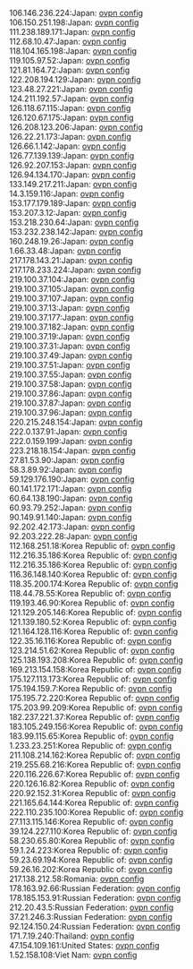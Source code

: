 106.146.236.224:Japan: [ovpn config](vpn/106_146_236_224.ovpn)  
106.150.251.198:Japan: [ovpn config](vpn/106_150_251_198.ovpn)  
111.238.189.171:Japan: [ovpn config](vpn/111_238_189_171.ovpn)  
112.68.10.47:Japan: [ovpn config](vpn/112_68_10_47.ovpn)  
118.104.165.198:Japan: [ovpn config](vpn/118_104_165_198.ovpn)  
119.105.97.52:Japan: [ovpn config](vpn/119_105_97_52.ovpn)  
121.81.164.72:Japan: [ovpn config](vpn/121_81_164_72.ovpn)  
122.208.194.129:Japan: [ovpn config](vpn/122_208_194_129.ovpn)  
123.48.27.221:Japan: [ovpn config](vpn/123_48_27_221.ovpn)  
124.211.192.57:Japan: [ovpn config](vpn/124_211_192_57.ovpn)  
126.118.67.115:Japan: [ovpn config](vpn/126_118_67_115.ovpn)  
126.120.67.175:Japan: [ovpn config](vpn/126_120_67_175.ovpn)  
126.208.123.206:Japan: [ovpn config](vpn/126_208_123_206.ovpn)  
126.22.21.173:Japan: [ovpn config](vpn/126_22_21_173.ovpn)  
126.66.1.142:Japan: [ovpn config](vpn/126_66_1_142.ovpn)  
126.77.139.139:Japan: [ovpn config](vpn/126_77_139_139.ovpn)  
126.92.207.153:Japan: [ovpn config](vpn/126_92_207_153.ovpn)  
126.94.134.170:Japan: [ovpn config](vpn/126_94_134_170.ovpn)  
133.149.217.211:Japan: [ovpn config](vpn/133_149_217_211.ovpn)  
14.3.159.116:Japan: [ovpn config](vpn/14_3_159_116.ovpn)  
153.177.179.189:Japan: [ovpn config](vpn/153_177_179_189.ovpn)  
153.207.3.12:Japan: [ovpn config](vpn/153_207_3_12.ovpn)  
153.218.230.64:Japan: [ovpn config](vpn/153_218_230_64.ovpn)  
153.232.238.142:Japan: [ovpn config](vpn/153_232_238_142.ovpn)  
160.248.19.26:Japan: [ovpn config](vpn/160_248_19_26.ovpn)  
1.66.33.48:Japan: [ovpn config](vpn/1_66_33_48.ovpn)  
217.178.143.21:Japan: [ovpn config](vpn/217_178_143_21.ovpn)  
217.178.233.224:Japan: [ovpn config](vpn/217_178_233_224.ovpn)  
219.100.37.104:Japan: [ovpn config](vpn/219_100_37_104.ovpn)  
219.100.37.105:Japan: [ovpn config](vpn/219_100_37_105.ovpn)  
219.100.37.107:Japan: [ovpn config](vpn/219_100_37_107.ovpn)  
219.100.37.13:Japan: [ovpn config](vpn/219_100_37_13.ovpn)  
219.100.37.177:Japan: [ovpn config](vpn/219_100_37_177.ovpn)  
219.100.37.182:Japan: [ovpn config](vpn/219_100_37_182.ovpn)  
219.100.37.19:Japan: [ovpn config](vpn/219_100_37_19.ovpn)  
219.100.37.31:Japan: [ovpn config](vpn/219_100_37_31.ovpn)  
219.100.37.49:Japan: [ovpn config](vpn/219_100_37_49.ovpn)  
219.100.37.51:Japan: [ovpn config](vpn/219_100_37_51.ovpn)  
219.100.37.55:Japan: [ovpn config](vpn/219_100_37_55.ovpn)  
219.100.37.58:Japan: [ovpn config](vpn/219_100_37_58.ovpn)  
219.100.37.86:Japan: [ovpn config](vpn/219_100_37_86.ovpn)  
219.100.37.87:Japan: [ovpn config](vpn/219_100_37_87.ovpn)  
219.100.37.96:Japan: [ovpn config](vpn/219_100_37_96.ovpn)  
220.215.248.154:Japan: [ovpn config](vpn/220_215_248_154.ovpn)  
222.0.137.91:Japan: [ovpn config](vpn/222_0_137_91.ovpn)  
222.0.159.199:Japan: [ovpn config](vpn/222_0_159_199.ovpn)  
223.218.18.154:Japan: [ovpn config](vpn/223_218_18_154.ovpn)  
27.81.53.90:Japan: [ovpn config](vpn/27_81_53_90.ovpn)  
58.3.89.92:Japan: [ovpn config](vpn/58_3_89_92.ovpn)  
59.129.176.190:Japan: [ovpn config](vpn/59_129_176_190.ovpn)  
60.141.172.171:Japan: [ovpn config](vpn/60_141_172_171.ovpn)  
60.64.138.190:Japan: [ovpn config](vpn/60_64_138_190.ovpn)  
60.93.79.252:Japan: [ovpn config](vpn/60_93_79_252.ovpn)  
90.149.91.140:Japan: [ovpn config](vpn/90_149_91_140.ovpn)  
92.202.42.173:Japan: [ovpn config](vpn/92_202_42_173.ovpn)  
92.203.222.28:Japan: [ovpn config](vpn/92_203_222_28.ovpn)  
112.168.251.18:Korea Republic of: [ovpn config](vpn/112_168_251_18.ovpn)  
112.216.35.186:Korea Republic of: [ovpn config](vpn/112_216_35_186.ovpn)  
112.216.35.186:Korea Republic of: [ovpn config](vpn/112_216_35_186.ovpn)  
116.36.148.140:Korea Republic of: [ovpn config](vpn/116_36_148_140.ovpn)  
118.35.200.174:Korea Republic of: [ovpn config](vpn/118_35_200_174.ovpn)  
118.44.78.55:Korea Republic of: [ovpn config](vpn/118_44_78_55.ovpn)  
119.193.46.90:Korea Republic of: [ovpn config](vpn/119_193_46_90.ovpn)  
121.129.205.146:Korea Republic of: [ovpn config](vpn/121_129_205_146.ovpn)  
121.139.180.52:Korea Republic of: [ovpn config](vpn/121_139_180_52.ovpn)  
121.164.128.116:Korea Republic of: [ovpn config](vpn/121_164_128_116.ovpn)  
122.35.16.116:Korea Republic of: [ovpn config](vpn/122_35_16_116.ovpn)  
123.214.51.62:Korea Republic of: [ovpn config](vpn/123_214_51_62.ovpn)  
125.138.193.208:Korea Republic of: [ovpn config](vpn/125_138_193_208.ovpn)  
169.213.154.158:Korea Republic of: [ovpn config](vpn/169_213_154_158.ovpn)  
175.127.113.173:Korea Republic of: [ovpn config](vpn/175_127_113_173.ovpn)  
175.194.159.7:Korea Republic of: [ovpn config](vpn/175_194_159_7.ovpn)  
175.195.72.220:Korea Republic of: [ovpn config](vpn/175_195_72_220.ovpn)  
175.203.99.209:Korea Republic of: [ovpn config](vpn/175_203_99_209.ovpn)  
182.237.221.37:Korea Republic of: [ovpn config](vpn/182_237_221_37.ovpn)  
183.105.249.156:Korea Republic of: [ovpn config](vpn/183_105_249_156.ovpn)  
183.99.115.65:Korea Republic of: [ovpn config](vpn/183_99_115_65.ovpn)  
1.233.23.251:Korea Republic of: [ovpn config](vpn/1_233_23_251.ovpn)  
211.108.214.162:Korea Republic of: [ovpn config](vpn/211_108_214_162.ovpn)  
219.255.68.216:Korea Republic of: [ovpn config](vpn/219_255_68_216.ovpn)  
220.116.226.67:Korea Republic of: [ovpn config](vpn/220_116_226_67.ovpn)  
220.126.16.82:Korea Republic of: [ovpn config](vpn/220_126_16_82.ovpn)  
220.92.152.31:Korea Republic of: [ovpn config](vpn/220_92_152_31.ovpn)  
221.165.64.144:Korea Republic of: [ovpn config](vpn/221_165_64_144.ovpn)  
222.110.235.100:Korea Republic of: [ovpn config](vpn/222_110_235_100.ovpn)  
27.113.115.146:Korea Republic of: [ovpn config](vpn/27_113_115_146.ovpn)  
39.124.227.110:Korea Republic of: [ovpn config](vpn/39_124_227_110.ovpn)  
58.230.65.80:Korea Republic of: [ovpn config](vpn/58_230_65_80.ovpn)  
59.1.24.223:Korea Republic of: [ovpn config](vpn/59_1_24_223.ovpn)  
59.23.69.194:Korea Republic of: [ovpn config](vpn/59_23_69_194.ovpn)  
59.26.16.202:Korea Republic of: [ovpn config](vpn/59_26_16_202.ovpn)  
217.138.212.58:Romania: [ovpn config](vpn/217_138_212_58.ovpn)  
178.163.92.66:Russian Federation: [ovpn config](vpn/178_163_92_66.ovpn)  
178.185.153.91:Russian Federation: [ovpn config](vpn/178_185_153_91.ovpn)  
212.20.43.5:Russian Federation: [ovpn config](vpn/212_20_43_5.ovpn)  
37.21.246.3:Russian Federation: [ovpn config](vpn/37_21_246_3.ovpn)  
92.124.150.24:Russian Federation: [ovpn config](vpn/92_124_150_24.ovpn)  
171.7.19.240:Thailand: [ovpn config](vpn/171_7_19_240.ovpn)  
47.154.109.161:United States: [ovpn config](vpn/47_154_109_161.ovpn)  
1.52.158.108:Viet Nam: [ovpn config](vpn/1_52_158_108.ovpn)  
